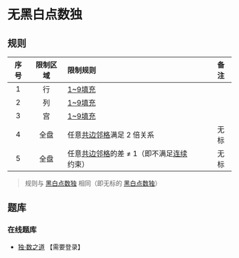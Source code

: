 # 无黑白点数独

## 规则

| 序号 | 限制区域 | 限制规则 | 备注 |
| :---: | :---: | :--- | :---: |
| 1 | 行 | [1~9填充] | |
| 2 | 列 | [1~9填充] | |
| 3 | 宫 | [1~9填充] | |
| 4 | 全盘 | 任意[共边邻格]满足 2 倍关系 | 无标 |
| 5 | 全盘 | 任意[共边邻格]的差 ≠ 1（即不满足[连续]约束） | 无标 |
> 规则与 [黑白点数独] 相同（即无标的 [黑白点数独]）

## 题库

### 在线题库

- [独·数之道](http://www.sudokufans.org.cn/lx/game.index.php?type=nhb) 【需要登录】

[1~9填充]: ../../../../../../rules.md#1to9填充
[共边邻格]: ../../../../../../rules.md#共边邻格
[连续]: ../../../../../../rules.md#连续
[黑白点数独]: 黑白点数独.md

